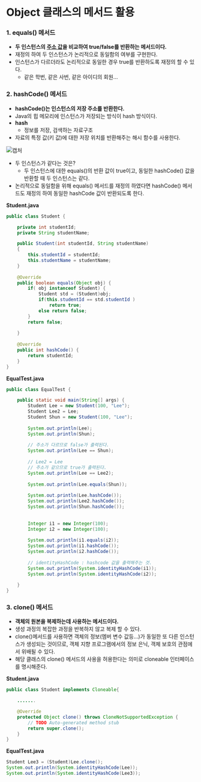 # Object 클래스의 메서드 활용

### 1. equals() 메서드

- **두 인스턴스의 <u>주소 값</u>을 비교하여 true/false를 반환하는 메서드이다.**
- 재정의 하여 두 인스턴스가 논리적으로 동일함의 여부를 구현한다.
- 인스턴스가 다르더라도 논리적으로 동일한 경우 true를 반환하도록 재정의 할 수 있다.
  - 같은 학번, 같은 사번, 같은 아이디의 회원...



### 2. hashCode() 메서드

- **hashCode()는 인스턴스의 저장 주소를 반환한다.**
- Java의 힙 메모리에 인스턴스가 저장되는 방식이 hash 방식이다.
- **hash**
  - 정보를 저장, 검색하는 자료구조
- 자료의 특정 값(키 값)에 대한 저장 위치를 반환해주는 해시 함수를 사용한다.

![캡처](https://user-images.githubusercontent.com/42603919/152320082-bf24af45-c91e-4212-8b87-0ed9b408eba8.PNG)

- 두 인스턴스가 같다는 것은?
  - 두 인스턴스에 대한 equals()의 반환 값이 true이고, 동일한 hashCode() 값을 반환할 때 두 인스턴스는 같다.
- 논리적으로 동일함을 위해 equals() 메서드를 재정의 하였다면 hashCode() 메서드도 재정의 하여 동일한 hashCode 값이 반환되도록 한다.



**Student.java**

```java
public class Student {

	private int studentId;
	private String studentName;

	public Student(int studentId, String studentName)
	{
		this.studentId = studentId;
		this.studentName = studentName;
	}
	
    @Override
	public boolean equals(Object obj) {
		if( obj instanceof Student) {
			Student std = (Student)obj;
			if(this.studentId == std.studentId )
				return true;
			else return false;
		}
		return false;
		
	}
	
	@Override
	public int hashCode() {
		return studentId;
	}
}
```



**EqualTest.java**

```java
public class EqualTest {

	public static void main(String[] args) {
		Student Lee = new Student(100, "Lee");
		Student Lee2 = Lee;
		Student Shun = new Student(100, "Lee");
		
		System.out.println(Lee);
		System.out.println(Shun);
		
		// 주소가 다르므로 false가 출력된다.
		System.out.println(Lee == Shun);
		
		// Lee2 = Lee
		// 주소가 같으므로 true가 출력된다.
		System.out.println(Lee == Lee2);
		
		System.out.println(Lee.equals(Shun));
		
		System.out.println(Lee.hashCode());
		System.out.println(Lee2.hashCode());
		System.out.println(Shun.hashCode());
		
		
		Integer i1 = new Integer(100);
		Integer i2 = new Integer(100);
		
		System.out.println(i1.equals(i2));
		System.out.println(i1.hashCode());
		System.out.println(i2.hashCode());
		
		// identityHashCode : hashcode 값을 출력해주는 것.
		System.out.println(System.identityHashCode(i1));
		System.out.println(System.identityHashCode(i2));
		
	}
}
```



### 3. clone() 메서드

- **객체의 원본을 복제하는데 사용하는 메서드이다.**
- 생성 과정의 복잡한 과정을 반복하지 않고 복제 할 수 있다.
- clone()메서드를 사용하면 객체의 정보(멤버 변수 값등...)가 동일한 또 다른 인스턴스가 생성되는 것이므로, 객체 지향 프로그램에서의 정보 은닉, 객체 보호의 관점에서 위배될 수 있다.
- 해당 클래스의 clone() 메서드의 사용을 허용한다는 의미로 cloneable 인터페이스를 명시해준다.



**Student.java**

```java
public class Student implements Cloneable{

    .......

	@Override
	protected Object clone() throws CloneNotSupportedException {
		// TODO Auto-generated method stub
		return super.clone();
	}
}
```



**EqualTest.java**

```java
Student Lee3 = (Student)Lee.clone();
System.out.println(System.identityHashCode(Lee));
System.out.println(System.identityHashCode(Lee3));
```

